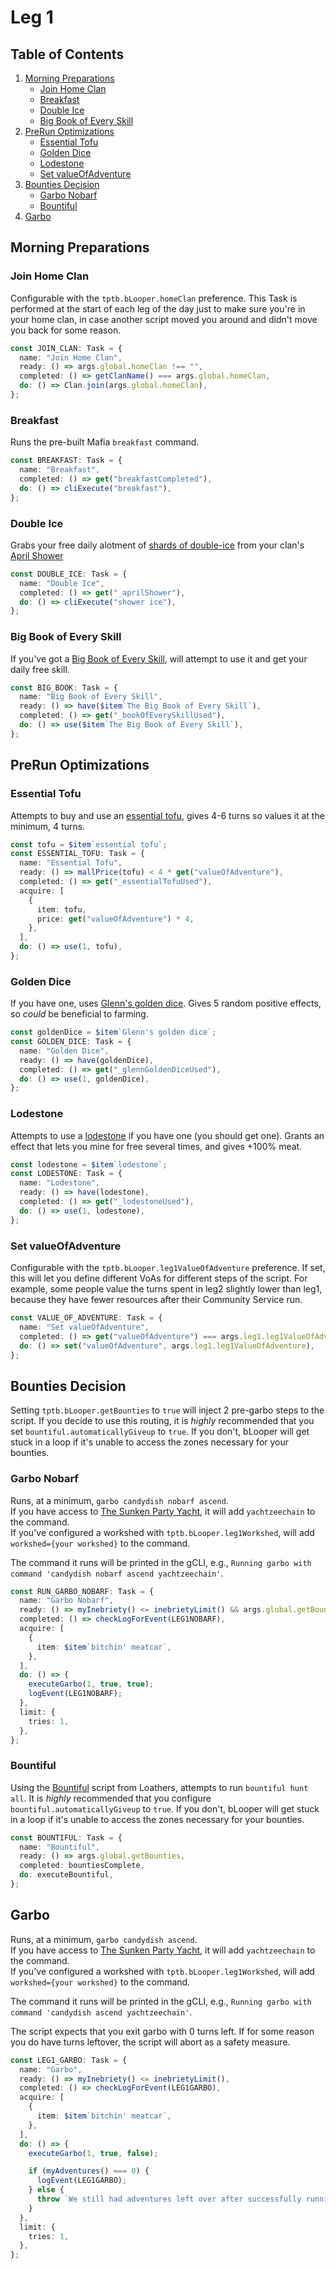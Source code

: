 # Leg 1

## Table of Contents

1. [Morning Preparations](#morning-preparations)
   - [Join Home Clan](#join-home-clan)
   - [Breakfast](#breakfast)
   - [Double Ice](#double-ice)
   - [Big Book of Every Skill](#big-book-of-every-skill)
2. [PreRun Optimizations](#prerun-optimizations)
   - [Essential Tofu](#essential-tofu)
   - [Golden Dice](#golden-dice)
   - [Lodestone](#lodestone)
   - [Set valueOfAdventure](#set-valueofadventure)
3. [Bounties Decision](#bounties-decision)
   - [Garbo Nobarf](#garbo-nobarf)
   - [Bountiful](#bountiful)
4. [Garbo](#garbo)

## Morning Preparations

### Join Home Clan

Configurable with the `tptb.bLooper.homeClan` preference. This Task is performed at the start of each leg of the day just to make sure you're in your home clan, in case another script moved you around and didn't move you back for some reason.

```ts
const JOIN_CLAN: Task = {
  name: "Join Home Clan",
  ready: () => args.global.homeClan !== "",
  completed: () => getClanName() === args.global.homeClan,
  do: () => Clan.join(args.global.homeClan),
};
```

### Breakfast

Runs the pre-built Mafia `breakfast` command.

```ts
const BREAKFAST: Task = {
  name: "Breakfast",
  completed: () => get("breakfastCompleted"),
  do: () => cliExecute("breakfast"),
};
```

### Double Ice

Grabs your free daily alotment of [shards of double-ice](https://kol.coldfront.net/thekolwiki/index.php/Shard_of_double-ice) from your clan's [April Shower](https://kol.coldfront.net/thekolwiki/index.php/April_Shower)

```ts
const DOUBLE_ICE: Task = {
  name: "Double Ice",
  completed: () => get("_aprilShower"),
  do: () => cliExecute("shower ice"),
};
```

### Big Book of Every Skill

If you've got a [Big Book of Every Skill](https://kol.coldfront.net/thekolwiki/index.php/The_Big_Book_of_Every_Skill), will attempt to use it and get your daily free skill.

```ts
const BIG_BOOK: Task = {
  name: "Big Book of Every Skill",
  ready: () => have($item`The Big Book of Every Skill`),
  completed: () => get("_bookOfEverySkillUsed"),
  do: () => use($item`The Big Book of Every Skill`),
};
```

## PreRun Optimizations

### Essential Tofu

Attempts to buy and use an [essential tofu](https://kol.coldfront.net/thekolwiki/index.php/Essential_tofu), gives 4-6 turns so values it at the minimum, 4 turns.

```ts
const tofu = $item`essential tofu`;
const ESSENTIAL_TOFU: Task = {
  name: "Essential Tofu",
  ready: () => mallPrice(tofu) < 4 * get("valueOfAdventure"),
  completed: () => get("_essentialTofuUsed"),
  acquire: [
    {
      item: tofu,
      price: get("valueOfAdventure") * 4,
    },
  ],
  do: () => use(1, tofu),
};
```

### Golden Dice

If you have one, uses [Glenn's golden dice](https://kol.coldfront.net/thekolwiki/index.php/Glenn%27s_golden_dice). Gives 5 random positive effects, so _could_ be beneficial to farming.

```ts
const goldenDice = $item`Glenn's golden dice`;
const GOLDEN_DICE: Task = {
  name: "Golden Dice",
  ready: () => have(goldenDice),
  completed: () => get("_glennGoldenDiceUsed"),
  do: () => use(1, goldenDice),
};
```

### Lodestone

Attempts to use a [lodestone](https://kol.coldfront.net/thekolwiki/index.php/Lodestone) if you have one (you should get one). Grants an effect that lets you mine for free several times, and gives +100% meat.

```ts
const lodestone = $item`lodestone`;
const LODESTONE: Task = {
  name: "Lodestone",
  ready: () => have(lodestone),
  completed: () => get("_lodestoneUsed"),
  do: () => use(1, lodestone),
};
```

### Set valueOfAdventure

Configurable with the `tptb.bLooper.leg1ValueOfAdventure` preference. If set, this will let you define different VoAs for different steps of the script. For example, some people value the turns spent in leg2 slightly lower than leg1, because they have fewer resources after their Community Service run.

```ts
const VALUE_OF_ADVENTURE: Task = {
  name: "Set valueOfAdventure",
  completed: () => get("valueOfAdventure") === args.leg1.leg1ValueOfAdventure,
  do: () => set("valueOfAdventure", args.leg1.leg1ValueOfAdventure),
};
```

## Bounties Decision

Setting `tptb.bLooper.getBounties` to `true` will inject 2 pre-garbo steps to the script. If you decide to use this routing, it is _highly_ recommended that you set `bountiful.automaticallyGiveup` to `true`. If you don't, bLooper will get stuck in a loop if it's unable to access the zones necessary for your bounties.

### Garbo Nobarf

Runs, at a minimum, `garbo candydish nobarf ascend`.  
If you have access to [The Sunken Party Yacht](https://kol.coldfront.net/thekolwiki/index.php/The_Sunken_Party_Yacht), it will add `yachtzeechain` to the command.  
If you've configured a workshed with `tptb.bLooper.leg1Workshed`, will add `workshed={your workshed}` to the command.

The command it runs will be printed in the gCLI, e.g., `Running garbo with command 'candydish nobarf ascend yachtzeechain'`.

```ts
const RUN_GARBO_NOBARF: Task = {
  name: "Garbo Nobarf",
  ready: () => myInebriety() <= inebrietyLimit() && args.global.getBounties,
  completed: () => checkLogForEvent(LEG1NOBARF),
  acquire: [
    {
      item: $item`bitchin' meatcar`,
    },
  ],
  do: () => {
    executeGarbo(1, true, true);
    logEvent(LEG1NOBARF);
  },
  limit: {
    tries: 1,
  },
};
```

### Bountiful

Using the [Bountiful](https://github.com/loathers/bountiful) script from Loathers, attempts to run `bountiful hunt all`. It is _highly_ recommended that you configure `bountiful.automaticallyGiveup` to `true`. If you don't, bLooper will get stuck in a loop if it's unable to access the zones necessary for your bounties.

```ts
const BOUNTIFUL: Task = {
  name: "Bountiful",
  ready: () => args.global.getBounties,
  completed: bountiesComplete,
  do: executeBountiful,
};
```

## Garbo

Runs, at a minimum, `garbo candydish ascend`.  
If you have access to [The Sunken Party Yacht](https://kol.coldfront.net/thekolwiki/index.php/The_Sunken_Party_Yacht), it will add `yachtzeechain` to the command.  
If you've configured a workshed with `tptb.bLooper.leg1Workshed`, will add `workshed={your workshed}` to the command.

The command it runs will be printed in the gCLI, e.g., `Running garbo with command 'candydish ascend yachtzeechain'`.

The script expects that you exit garbo with 0 turns left. If for some reason you do have turns leftover, the script will abort as a safety measure.

```ts
const LEG1_GARBO: Task = {
  name: "Garbo",
  ready: () => myInebriety() <= inebrietyLimit(),
  completed: () => checkLogForEvent(LEG1GARBO),
  acquire: [
    {
      item: $item`bitchin' meatcar`,
    },
  ],
  do: () => {
    executeGarbo(1, true, false);

    if (myAdventures() === 0) {
      logEvent(LEG1GARBO);
    } else {
      throw `We still had adventures left over after successfully running garbo, that shouldn't happen.`;
    }
  },
  limit: {
    tries: 1,
  },
};
```
